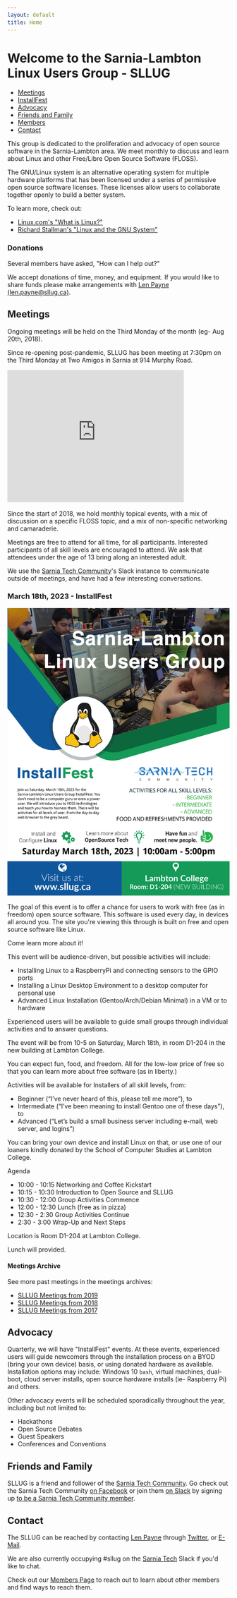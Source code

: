 ```yaml
---
layout: default
title: Home
---
```

# Welcome to the Sarnia-Lambton Linux Users Group - SLLUG

* [Meetings](#meetings)
* [InstallFest](#installfest)
* [Advocacy](#advocacy)
* [Friends and Family](#friends)
* [Members](/members.html)
* [Contact](#contact)

This group is dedicated to the proliferation and advocacy of open source
software in the Sarnia-Lambton area. We meet monthly to discuss and learn
about Linux and other Free/Libre Open Source Software (FLOSS).

The GNU/Linux system is an alternative operating system for multiple hardware
platforms that has been licensed under a series of permissive open source
software licenses. These licenses allow users to collaborate together openly to
build a better system.

To learn more, check out:

* [Linux.com's "What is Linux?"](https://www.linux.com/what-is-linux)
* [Richard Stallman's "Linux and the GNU System"](https://www.gnu.org/gnu/linux-and-gnu.en.html)

### Donations

Several members have asked, "How can I help out?"

We accept donations of time, money, and equipment. If you would like to share funds
please make arrangements with [Len Payne (len.payne@sllug.ca)](mailto:len.payne@sllug.ca).

## <a name="meetings" />Meetings

Ongoing meetings will be held on the Third Monday of the month (eg- Aug 20th, 2018).

Since re-opening post-pandemic, SLLUG has been meeting at 7:30pm on the Third Monday
at Two Amigos in Sarnia at 914 Murphy Road.

<iframe src="https://www.google.com/maps/embed?pb=!1m18!1m12!1m3!1d2918.485135135202!2d-82.36750788498769!3d42.98911820313589!2m3!1f0!2f0!3f0!3m2!1i1024!2i768!4f13.1!3m3!1m2!1s0x88258368062f9545%3A0xf9f9c983c000d1b8!2sTwo%20Amigos!5e0!3m2!1sen!2sca!4v1660314522651!5m2!1sen!2sca" width="400" height="300" style="border:0;" allowfullscreen="" loading="lazy" referrerpolicy="no-referrer-when-downgrade"></iframe>

Since the start of 2018, we hold monthly topical events, with a mix of discussion
on a specific FLOSS topic, and a mix of non-specific networking and camaraderie.

Meetings are free to attend for all time, for all participants. Interested
participants of all skill levels are encouraged to attend. We ask that
attendees under the age of 13 bring along an interested adult.

We use the [Sarnia Tech Community](https://sarniatech.ca)'s Slack instance to
communicate outside of meetings, and have had a few interesting conversations.

### <a name="installfest" />March 18th, 2023 - InstallFest

![InstallFest Info Image](/installfest-2023-03-18.png)

The goal of this event is to offer a chance for users to work with free (as in 
freedom) open source software. This software is used every day, in devices all 
around you. The site you're viewing this through is built on free and open 
source software like Linux.

Come learn more about it!

This event will be audience-driven, but possible activities will include:

- Installing Linux to a RaspberryPi and connecting sensors to the GPIO ports
- Installing a Linux Desktop Environment to a desktop computer for personal use
- Advanced Linux Installation (Gentoo/Arch/Debian Minimal) in a VM or to hardware

Experienced users will be available to guide small groups through individual 
activities and to answer questions.

The event will be from 10-5 on Saturday, March 18th, in room D1-204 in the new 
building at Lambton College.

You can expect fun, food, and freedom. All for the low-low price of free so 
that you can learn more about free software (as in liberty.)

Activities will be available for Installers of all skill levels, from:

- Beginner (“I’ve never heard of this, please tell me more”), to
- Intermediate (“I’ve been meaning to install Gentoo one of these days”), to
- Advanced (“Let’s build a small business server including e-mail, web server, and logins”)

You can bring your own device and install Linux on that, or use one of our 
loaners kindly donated by the School of Computer Studies at Lambton College.

Agenda

* 10:00 - 10:15 Networking and Coffee Kickstart
* 10:15 - 10:30 Introduction to Open Source and SLLUG
* 10:30 - 12:00 Group Activities Commence
* 12:00 - 12:30 Lunch (free as in pizza)
* 12:30 -  2:30 Group Activities Continue
* 2:30 -  3:00 Wrap-Up and Next Steps

Location is Room D1-204 at Lambton College.

Lunch will provided.

#### Meetings Archive

See more past meetings in the meetings archives:

- [SLLUG Meetings from 2019](/meeting_archive_2019.html)
- [SLLUG Meetings from 2018](/meeting_archive_2018.html)
- [SLLUG Meetings from 2017](/meeting_archive_2017.html)

## <a name="advocacy" />Advocacy

Quarterly, we will have "InstallFest" events. At these events, experienced
users will guide newcomers through the installation process on a BYOD (bring
your own device) basis, or using donated hardware as available. Installation
options may include: Windows 10 `bash`, virtual machines, dual-boot, cloud
server installs, open source hardware installs (ie- Raspberry Pi) and others.

Other advocacy events will be scheduled sporadically throughout the year,
including but not limited to:

* Hackathons
* Open Source Debates
* Guest Speakers
* Conferences and Conventions

## <a name="friends" />Friends and Family

SLLUG is a friend and follower of the [Sarnia Tech Community](https://sarniatech.ca).
Go check out the Sarnia Tech Community [on Facebook](https://www.facebook.com/groups/SarniaTech/)
or join them [on Slack](https://sarnia.slack.com/) by signing up [to be a Sarnia
Tech Community member](https://www.cognitoforms.com/SarniaTechCommunity/SarniaTechCommunityBecomeAMember).

## <a name="contact" />Contact

The SLLUG can be reached by contacting [Len Payne](https://github.com/LenPayne)
through [Twitter](https://twitter.com/LenPayne), or [E-Mail](mailto:len.payne@sllug.ca).

We are also currently occupying #sllug on the [Sarnia Tech](https://sarniatech.ca) Slack if you'd like to chat.

Check out our [Members Page](/members.html) to reach out to learn about other members
and find ways to reach them.
